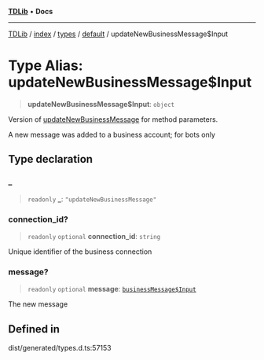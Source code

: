 [**TDLib**](../../../../../../README.md) • **Docs**

***

[TDLib](../../../../../../modules.md) / [index](../../../../../README.md) / [types](../../../README.md) / [default](../README.md) / updateNewBusinessMessage$Input

# Type Alias: updateNewBusinessMessage$Input

> **updateNewBusinessMessage$Input**: `object`

Version of [updateNewBusinessMessage](updateNewBusinessMessage.md) for method parameters.

A new message was added to a business account; for bots only

## Type declaration

### \_

> `readonly` **\_**: `"updateNewBusinessMessage"`

### connection\_id?

> `readonly` `optional` **connection\_id**: `string`

Unique identifier of the business connection

### message?

> `readonly` `optional` **message**: [`businessMessage$Input`](businessMessage$Input-1.md)

The new message

## Defined in

dist/generated/types.d.ts:57153
